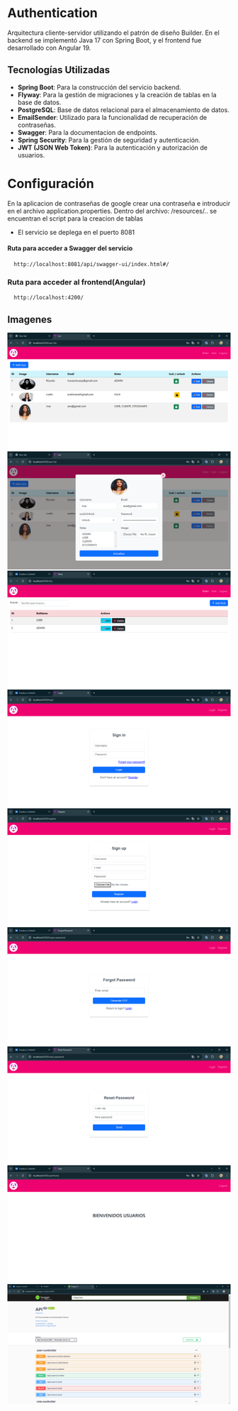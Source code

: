 # Authentication

Arquitectura cliente-servidor utilizando el patrón de diseño Builder. En el backend se implementó Java 17 con Spring Boot, y el frontend fue desarrollado con Angular 19.

## Tecnologías Utilizadas

- **Spring Boot**: Para la construcción del servicio backend.
- **Flyway**: Para la gestión de migraciones y la creación de tablas en la base de datos.
- **PostgreSQL**: Base de datos relacional para el almacenamiento de datos.
- **EmailSender**: Utilizado para la funcionalidad de recuperación de contraseñas.
- **Swagger**: Para la documentacion de endpoints.
- **Spring Security**: Para la gestión de seguridad y autenticación.
- **JWT (JSON Web Token)**: Para la autenticación y autorización de usuarios.

# Configuración

En la aplicacion de contraseñas de google crear una contraseña e introducir en el archivo application.properties. Dentro del archivo: /resources/.. se encuentran el script para la creacion de tablas

- El servicio se deplega en el puerto 8081

#### Ruta para acceder a Swagger del servicio

```
  http://localhost:8081/api/swagger-ui/index.html#/
```

### Ruta para acceder al frontend(Angular)
```
  http://localhost:4200/
```
 
## Imagenes

![App Screenshot](images/all-users.png)
![App Screenshot](images/edit-users.png)
![App Screenshot](images/role.png)
![App Screenshot](images/login.png)
![App Screenshot](images/register.png)
![App Screenshot](images/forgot-password.png)
![App Screenshot](images/reset-password.png)
![App Screenshot](images/user-home.png)
![App Screenshot](images/swagger.png)
